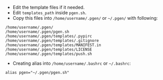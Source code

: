 
* Edit the template files if it needed.
* Edit `templates_path` inside `pgen.sh`.
* Copy this files into `/home/username/.pgen/` or `~/.pgen/` with following:

```
/home/username/.pgen/
/home/username/.pgen/pgen.sh
/home/username/.pgen/templates/.pypirc
/home/username/.pgen/templates/.gitignore
/home/username/.pgen/templates/MANIFEST.in
/home/username/.pgen/templates/LICENSE
/home/username/.pgen/templates/push.sh
```

* Creating alias into `/home/username/.bashrc` or `~/.bashrc`:

```
alias pgen="~/.pgen/pgen.sh"
```

